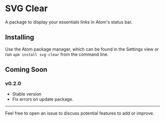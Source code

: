 # SVG Clear
A package to display your essentials links in Atom's status bar.

## Installing

Use the Atom package manager, which can be found in the Settings view or run
`apm install svg-clear` from the command line.

## Coming Soon

### v0.2.0
- Stable version
- Fix errors on update package.

----
Feel free to open an issue to discuss potential features to add or improve.
